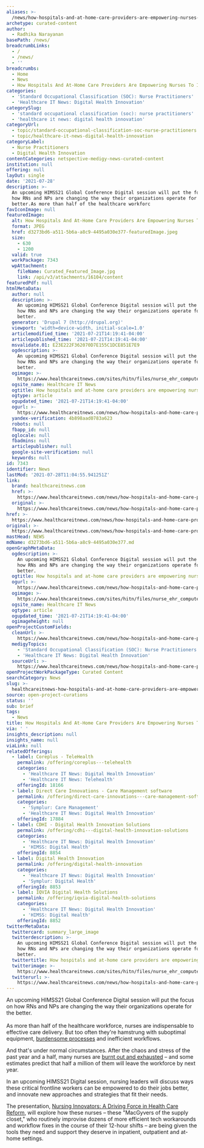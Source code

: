 ```yaml
---
aliases: >-
  /news/how-hospitals-and-at-home-care-providers-are-empowering-nurses-to-innovate
archetype: curated-content
author:
  - Radhika Narayanan
basePath: /news/
breadcrumbLinks:
  - /
  - /news/
  - ''
breadcrumbs:
  - Home
  - News
  - How Hospitals And At-Home Care Providers Are Empowering Nurses To Innovate?
categories:
  - 'Standard Occupational Classification (SOC): Nurse Practitioners'
  - 'Healthcare IT News: Digital Health Innovation'
categorySlug:
  - 'standard occupational classification (soc): nurse practitioners'
  - 'healthcare it news: digital health innovation'
categoryUrl:
  - topic/standard-occupational-classification-soc-nurse-practitioners
  - topic/healthcare-it-news-digital-health-innovation
categoryLabel:
  - Nurse Practitioners
  - Digital Health Innovation
contentCategories: netspective-medigy-news-curated-content
institution: null
offering: null
layOut: single
date: '2021-07-28'
description: >-
  An upcoming HIMSS21 Global Conference Digital session will put the focus on
  how RNs and NPs are changing the way their organizations operate for the
  better.As more than half of the healthcare workforc
favIconImage: null
featuredImage:
  alt: How Hospitals And At-Home Care Providers Are Empowering Nurses To Innovate?
  format: JPEG
  href: d3273bd6-a511-5b6a-a8c9-4495a030e377-featuredImage.jpeg
  size:
    - 630
    - 1200
  valid: true
  workPackage: 7343
  wpAttachment:
    fileName: Curated_Featured_Image.jpg
    link: /api/v3/attachments/16104/content
featuredPdf: null
htmlMetaData:
  author: null
  description: >-
    An upcoming HIMSS21 Global Conference Digital session will put the focus on
    how RNs and NPs are changing the way their organizations operate for the
    better.
  generator: 'Drupal 7 (http://drupal.org)'
  viewport: 'width=device-width, initial-scale=1.0'
  articlemodified_time: '2021-07-21T14:19:41-04:00'
  articlepublished_time: '2021-07-21T14:19:41-04:00'
  msvalidate.01: E23E222F362070D7E155C1DCE851E7E9
  ogdescription: >-
    An upcoming HIMSS21 Global Conference Digital session will put the focus on
    how RNs and NPs are changing the way their organizations operate for the
    better.
  ogimage: >-
    https://www.healthcareitnews.com/sites/hitn/files/nurse_ehr_computer_1200_0.jpg
  ogsite_name: Healthcare IT News
  ogtitle: How hospitals and at-home care providers are empowering nurses to innovate
  ogtype: article
  ogupdated_time: '2021-07-21T14:19:41-04:00'
  ogurl: >-
    https://www.healthcareitnews.com/news/how-hospitals-and-home-care-providers-are-empowering-nurses-innovate
  yandex-verification: 4b898aad0783a623
  robots: null
  fbapp_id: null
  oglocale: null
  fbadmins: null
  articlepublisher: null
  google-site-verification: null
  keywords: null
id: 7343
identifier: News
lastMod: '2021-07-28T11:04:55.941251Z'
link:
  brand: healthcareitnews.com
  href: >-
    https://www.healthcareitnews.com/news/how-hospitals-and-home-care-providers-are-empowering-nurses-innovate
  original: >-
    https://www.healthcareitnews.com/news/how-hospitals-and-home-care-providers-are-empowering-nurses-innovate
href: >-
  https://www.healthcareitnews.com/news/how-hospitals-and-home-care-providers-are-empowering-nurses-innovate
original: >-
  https://www.healthcareitnews.com/news/how-hospitals-and-home-care-providers-are-empowering-nurses-innovate
mastHead: NEWS
mdName: d3273bd6-a511-5b6a-a8c9-4495a030e377.md
openGraphMetaData:
  ogdescription: >-
    An upcoming HIMSS21 Global Conference Digital session will put the focus on
    how RNs and NPs are changing the way their organizations operate for the
    better.
  ogtitle: How hospitals and at-home care providers are empowering nurses to innovate
  ogurl: >-
    https://www.healthcareitnews.com/news/how-hospitals-and-home-care-providers-are-empowering-nurses-innovate
  ogimage: >-
    https://www.healthcareitnews.com/sites/hitn/files/nurse_ehr_computer_1200_0.jpg
  ogsite_name: Healthcare IT News
  ogtype: article
  ogupdated_time: '2021-07-21T14:19:41-04:00'
  ogimageheight: null
openProjectCustomFields:
  cleanUrl: >-
    https://www.healthcareitnews.com/news/how-hospitals-and-home-care-providers-are-empowering-nurses-innovate
  medigyTopics:
    - 'Standard Occupational Classification (SOC): Nurse Practitioners'
    - 'Healthcare IT News: Digital Health Innovation'
  sourceUrl: >-
    https://www.healthcareitnews.com/news/how-hospitals-and-home-care-providers-are-empowering-nurses-innovate
openProjectWorkPackageType: Curated Content
searchCategory: News
slug: >-
  healthcareitnews-how-hospitals-and-at-home-care-providers-are-empowering-nurses-to-innovate
source: open-project-curations
status: ''
sub: brief
tags:
  - News
title: How Hospitals And At-Home Care Providers Are Empowering Nurses To Innovate?
via: ' '
insights_description: null
insights_name: null
viaLink: null
relatedOfferings:
  - label: Coreplus - TeleHealth
    permalink: /offering/coreplus---telehealth
    categories:
      - 'Healthcare IT News: Digital Health Innovation'
      - 'Healthcare IT News: Telehealth'
    offeringId: 18166
  - label: Direct Care Innovations - Care Management software
    permalink: /offering/direct-care-innovations---care-management-software
    categories:
      - 'Symplur: Care Management'
      - 'Healthcare IT News: Digital Health Innovation'
    offeringId: 17884
  - label: CDHI - Digital Health Innovation Solutions
    permalink: /offering/cdhi---digital-health-innovation-solutions
    categories:
      - 'Healthcare IT News: Digital Health Innovation'
      - 'HIMSS: Digital Health'
    offeringId: 8854
  - label: Digital Health Innovation
    permalink: /offering/digital-health-innovation
    categories:
      - 'Healthcare IT News: Digital Health Innovation'
      - 'Symplur: Digital Health'
    offeringId: 8853
  - label: IQVIA Digital Health Solutions
    permalink: /offering/iqvia-digital-health-solutions
    categories:
      - 'Healthcare IT News: Digital Health Innovation'
      - 'HIMSS: Digital Health'
    offeringId: 8852
twitterMetaData:
  twittercard: summary_large_image
  twitterdescription: >-
    An upcoming HIMSS21 Global Conference Digital session will put the focus on
    how RNs and NPs are changing the way their organizations operate for the
    better.
  twittertitle: How hospitals and at-home care providers are empowering nurses to innovate
  twitterimage: >-
    https://www.healthcareitnews.com/sites/hitn/files/nurse_ehr_computer_1200_0.jpg
  twitterurl: >-
    https://www.healthcareitnews.com/news/how-hospitals-and-home-care-providers-are-empowering-nurses-innovate
---
```

<p>An upcoming HIMSS21 Global Conference Digital session will put the focus on how RNs and NPs are changing the way their organizations operate for the better.<br><br>As more than half of the healthcare workforce, nurses are indispensable to effective care delivery. But too often they're hamstrung with suboptimal equipment, <a href="https://www.healthcareitnews.com/news/nurses-give-ehr-usability-f-new-study">burdensome processes</a> and inefficient workflows.</p><p>And that's under normal circumstances. After the chaos and stress of the past year and a half, many nurses are <a href="https://www.healthcareitnews.com/news/pandemic-era-burnout-nurses-trenches-say-technology-hurts-and-helps">burnt out and exhausted</a> – and some estimates predict that half a million of them will leave the workforce by next year.</p><p>In an upcoming HIMSS21 Digital session, nursing leaders will discuss ways these critical frontline workers can be empowered to do their jobs better, and innovate new approaches and strategies that fit their needs.</p><p>The presentation, <a href="https://www.himss.org/global-conference/session-visionary-keynote-nursing-innovators-driving-force-health-care-reform">Nursing Innovators: A Driving Force in Health Care Reform</a>, will explore how these nurses – these "MacGyvers of the supply closet," who routinely improvise dozens of more efficient tech workarounds and workflow fixes in the course of their 12-hour shifts – are being given the tools they need and support they deserve in inpatient, outpatient and at-home settings.</p>